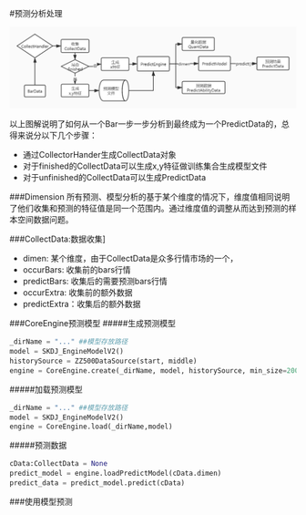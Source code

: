 
#预测分析处理

![](imges/预测模型分析过程.jpg)

以上图解说明了如何从一个Bar一步一步分析到最终成为一个PredictData的，总得来说分以下几个步骤：
+   通过CollectorHander生成CollectData对象
+   对于finished的CollectData可以生成x,y特征做训练集合生成模型文件
+   对于unfinished的CollectData可以生成PredictData

###Dimension
所有预测、模型分析的基于某个维度的情况下，维度值相同说明了他们收集和预测的特征值是同一个范围内。通过维度值的调整从而达到预测的样本空间数据问题。

###CollectData:数据收集]

+ dimen: 某个维度，由于CollectData是众多行情市场的一个，
+ occurBars: 收集前的bars行情
+ predictBars: 收集后的需要预测bars行情
+ occurExtra: 收集前的额外数据
+ predictExtra：收集后的额外数据


###CoreEngine预测模型
#####生成预测模型

```python
_dirName = "..." ##模型存放路径
model = SKDJ_EngineModelV2()
historySource = ZZ500DataSource(start, middle)
engine = CoreEngine.create(_dirName, model, historySource, min_size=200, useSVM=False)
```

#####加载预测模型

```python
_dirName = "..." ##模型存放路径
model = SKDJ_EngineModelV2()
engine = CoreEngine.load(_dirName,model)
```

#####预测数据

```python
cData:CollectData = None
predict_model = engine.loadPredictModel(cData.dimen)
predict_data = predict_model.predict(cData)
```
###使用模型预测
